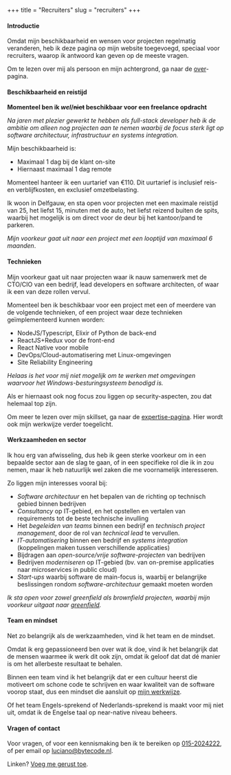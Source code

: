+++
title = "Recruiters"
slug = "recruiters"
+++

#### Introductie

Omdat mijn beschikbaarheid en wensen voor projecten regelmatig veranderen, heb ik deze pagina op mijn website toegevoegd, speciaal voor recruiters, waarop ik antwoord kan geven op de meeste vragen.

Om te lezen over mij als persoon en mijn achtergrond, ga naar de [over](/over)-pagina.

#### Beschikbaarheid en reistijd

**Momenteel ben ik  _wel_/~~niet~~ beschikbaar voor een freelance opdracht**

*Na jaren met plezier gewerkt te hebben als full-stack developer heb ik de ambitie om alleen nog projecten aan te nemen waarbij de focus sterk ligt op software architectuur, infrastructuur en systems integration.*

Mijn beschikbaarheid is:

* Maximaal 1 dag bij de klant on-site
* Hiernaast maximaal 1 dag remote

Momenteel hanteer ik een uurtarief van €110. Dit uurtarief is inclusief reis- en verblijfkosten, en exclusief omzetbelasting.

Ik woon in Delfgauw, en sta open voor projecten met een maximale reistijd van 25, het liefst 15, minuten met de auto, het liefst reizend buiten de spits, waarbij het mogelijk is om direct voor de deur bij het kantoor/pand te parkeren.

_Mijn voorkeur gaat uit naar een project met een looptijd van maximaal 6 maanden_.

#### Technieken

Mijn voorkeur gaat uit naar projecten waar ik nauw samenwerk met de CTO/CIO van een bedrijf, lead developers en software architecten, of waar ik een van deze rollen vervul.

Momenteel ben ik beschikbaar voor een project met een of meerdere van de volgende technieken, of een project waar deze technieken geïmplementeerd kunnen worden:

* NodeJS/Typescript, Elixir of Python de back-end
* ReactJS+Redux voor de front-end
* React Native voor mobile
* DevOps/Cloud-automatisering met Linux-omgevingen
* Site Reliability Engineering

_Helaas is het voor mij niet mogelijk om te werken met omgevingen waarvoor het Windows-besturingsysteem benodigd is._

Als er hiernaast ook nog focus zou liggen op security-aspecten, zou dat helemaal top zijn.

Om meer te lezen over mijn skillset, ga naar de [expertise-pagina](/expertise). Hier wordt ook mijn werkwijze verder toegelicht.

#### Werkzaamheden en sector

Ik hou erg van afwisseling, dus heb ik geen sterke voorkeur om in een bepaalde sector aan de slag te gaan, of in een specifieke rol die ik in zou nemen, maar ik heb natuurlijk wel zaken die me voornamelijk interesseren.

Zo liggen mijn interesses vooral bij:

* _Software architectuur_ en het bepalen van de richting op technisch gebied binnen bedrijven
* _Consultancy_ op IT-gebied, en het opstellen en vertalen van requirements tot de beste technische invulling
* Het _begeleiden van teams_ binnen een bedrijf en _technisch project management_, door de rol van _technical lead_ te vervullen.
* _IT-automatisering_ binnen een bedrijf en _systems integration_ (koppelingen maken tussen verschillende applicaties)
* Bijdragen aan _open-source/vrije software-projecten_ van bedrijven
* Bedrijven _moderniseren_ op IT-gebied (bv. van on-premise applicaties naar microservices in public cloud)
* _Start-ups_ waarbij software de main-focus is, waarbij er belangrijke beslissingen rondom _software-architectuur_ gemaakt moeten worden

_Ik sta open voor zowel greenfield als brownfield projecten, waarbij mijn voorkeur uitgaat naar [greenfield](https://www.quora.com/What-is-the-difference-between-a-brownfield-project-and-greenfield-projects)._

#### Team en mindset

Net zo belangrijk als de werkzaamheden, vind ik het team en de mindset.

Omdat ik erg gepassioneerd ben over wat ik doe, vind ik het belangrijk dat de mensen waarmee ik werk dit ook zijn, omdat ik geloof dat dat dé manier is om het allerbeste resultaat te behalen.

Binnen een team vind ik het belangrijk dat er een cultuur heerst die motiveert om schone code te schrijven en waar kwaliteit van de software voorop staat, dus een mindset die aansluit op [mijn werkwijze](https://lucianonooijen.nl/expertise/#werkwijze).

Of het team Engels-sprekend of Nederlands-sprekend is maakt voor mij niet uit, omdat ik de Engelse taal op near-native niveau beheers.

#### Vragen of contact

Voor vragen, of voor een kennismaking ben ik te bereiken op [015-2024222](callto:0152024222), of per email op [luciano@bytecode.nl](mailto:luciano@bytecode.nl).

Linken? [Voeg me gerust toe](https://www.linkedin.com/in/lucianonooijen/).

